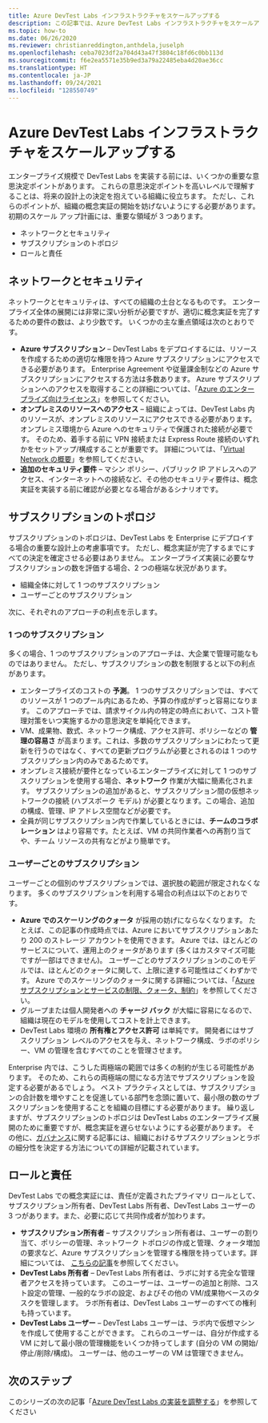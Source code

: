 ```yaml
---
title: Azure DevTest Labs インフラストラクチャをスケールアップする
description: この記事では、Azure DevTest Labs インフラストラクチャをスケールアップするためのガイダンスを提供します。
ms.topic: how-to
ms.date: 06/26/2020
ms.reviewer: christianreddington,anthdela,juselph
ms.openlocfilehash: ceba7023df2a704d43a47f3804c18fd6c0bb113d
ms.sourcegitcommit: f6e2ea5571e35b9ed3a79a22485eba4d20ae36cc
ms.translationtype: HT
ms.contentlocale: ja-JP
ms.lasthandoff: 09/24/2021
ms.locfileid: "128550749"
---
```

# <a name="scale-up-your-azure-devtest-labs-infrastructure"></a>Azure DevTest Labs インフラストラクチャをスケールアップする
エンタープライズ規模で DevTest Labs を実装する前には、いくつかの重要な意思決定ポイントがあります。 これらの意思決定ポイントを高いレベルで理解することは、将来の設計上の決定を抱えている組織に役立ちます。 ただし、これらのポイントが、組織の概念実証の開始を妨げないようにする必要があります。 初期のスケール アップ計画には、重要な領域が 3 つあります。

- ネットワークとセキュリティ
- サブスクリプションのトポロジ
- ロールと責任

## <a name="networking-and-security"></a>ネットワークとセキュリティ
ネットワークとセキュリティは、すべての組織の土台となるものです。 エンタープライズ全体の展開には非常に深い分析が必要ですが、適切に概念実証を完了するための要件の数は、より少数です。 いくつかの主な重点領域は次のとおりです。

- **Azure サブスクリプション** – DevTest Labs をデプロイするには、リソースを作成するための適切な権限を持つ Azure サブスクリプションにアクセスできる必要があります。 Enterprise Agreement や従量課金制などの Azure サブスクリプションにアクセスする方法は多数あります。 Azure サブスクリプションへのアクセスを取得することの詳細については、「[Azure のエンタープライズ向けライセンス](https://azure.microsoft.com/pricing/enterprise-agreement/)」を参照してください。
- **オンプレミスのリソースへのアクセス** – 組織によっては、DevTest Labs 内のリソースが、オンプレミスのリソースにアクセスできる必要があります。 オンプレミス環境から Azure へのセキュリティで保護された接続が必要です。 そのため、着手する前に VPN 接続または Express Route 接続のいずれかをセットアップ/構成することが重要です。 詳細については、「[Virtual Network の概要](../virtual-network/virtual-networks-overview.md)」を参照してください。
- **追加のセキュリティ要件** – マシン ポリシー、パブリック IP アドレスへのアクセス、インターネットへの接続など、その他のセキュリティ要件は、概念実証を実装する前に確認が必要となる場合があるシナリオです。 

## <a name="subscription-topology"></a>サブスクリプションのトポロジ
サブスクリプションのトポロジは、DevTest Labs を Enterprise にデプロイする場合の重要な設計上の考慮事項です。 ただし、概念実証が完了するまでにすべての決定を確定させる必要はありません。 エンタープライズ実装に必要なサブスクリプションの数を評価する場合、2 つの極端な状況があります。 

- 組織全体に対して 1 つのサブスクリプション
- ユーザーごとのサブスクリプション

次に、それぞれのアプローチの利点を示します。

### <a name="one-subscription"></a>1 つのサブスクリプション
多くの場合、1 つのサブスクリプションのアプローチは、大企業で管理可能なものではありません。 ただし、サブスクリプションの数を制限すると以下の利点があります。

- エンタープライズのコストの **予測**。  1 つのサブスクリプションでは、すべてのリソースが 1 つのプール内にあるため、予算の作成がずっと容易になります。 このアプローチでは、請求サイクル内の特定の時点において、コスト管理対策をいつ実施するかの意思決定を単純化できます。
- VM、成果物、数式、ネットワーク構成、アクセス許可、ポリシーなどの **管理の容易さ** が高まります。これは、多数のサブスクリプションにわたって更新を行うのではなく、すべての更新プログラムが必要とされるのは 1 つのサブスクリプション内のみであるためです。
- オンプレミス接続が要件となっているエンタープライズに対して 1 つのサブスクリプションを使用する場合、**ネットワーク** 作業が大幅に簡素化されます。 サブスクリプションの追加があると、サブスクリプション間の仮想ネットワークの接続 (ハブスポーク モデル) が必要となります。この場合、追加の構成、管理、IP アドレス空間などが必要です。
- 全員が同じサブスクリプション内で作業しているときには、**チームのコラボレーション** はより容易です。たとえば、VM の共同作業者への再割り当てや、チーム リソースの共有などがより簡単です。

### <a name="subscription-per-user"></a>ユーザーごとのサブスクリプション
ユーザーごとの個別のサブスクリプションでは、選択肢の範囲が限定されなくなります。 多くのサブスクリプションを利用する場合の利点は以下のとおりです。

- **Azure でのスケーリングのクォータ** が採用の妨げにならなくなります。 たとえば、この記事の作成時点では、Azure においてサブスクリプションあたり 200 のストレージ アカウントを使用できます。 Azure では、ほとんどのサービスについて、運用上のクォータがあります (多くはカスタマイズ可能ですが一部はできません)。 ユーザーごとのサブスクリプションのこのモデルでは、ほとんどのクォータに関して、上限に達する可能性はごくわずかです。 Azure でのスケーリングのクォータに関する詳細については、「[Azure サブスクリプションとサービスの制限、クォータ、制約](../azure-resource-manager/management/azure-subscription-service-limits.md)」を参照してください。
- グループまたは個人開発者への **チャージ バック** が大幅に容易になるので、組織は現在のモデルを使用してコストを計上できます。
- DevTest Labs 環境の **所有権とアクセス許可** は単純です。 開発者にはサブスクリプション レベルのアクセスを与え、ネットワーク構成、ラボのポリシー、VM の管理を含むすべてのことを管理させます。

Enterprise 内では、こうした両極端の範囲では多くの制約が生じる可能性があります。 そのため、これらの両極端の間になる方法でサブスクリプションを設定する必要があるでしょう。 ベスト プラクティスとしては、サブスクリプションの合計数を増やすことを促進している部門を念頭に置いて、最小限の数のサブスクリプションを使用することを組織の目標にする必要があります。 繰り返しますが、サブスクリプションのトポロジは DevTest Labs のエンタープライズ展開のために重要ですが、概念実証を遅らせないようにする必要があります。 その他に、[ガバナンス](devtest-lab-guidance-governance-policy-compliance.md)に関する記事には、組織におけるサブスクリプションとラボの細分性を決定する方法についての詳細が記載されています。

## <a name="roles-and-responsibilities"></a>ロールと責任
DevTest Labs での概念実証には、責任が定義されたプライマリ ロールとして、サブスクリプション所有者、DevTest Labs 所有者、DevTest Labs ユーザーの 3 つがあります。また、必要に応じて共同作成者が加わります。

- **サブスクリプション所有者** – サブスクリプション所有者は、ユーザーの割り当て、ポリシーの管理、ネットワーク トポロジの作成と管理、クォータ増加の要求など、Azure サブスクリプションを管理する権限を持っています。詳細については、 [こちらの記事](../role-based-access-control/rbac-and-directory-admin-roles.md)を参照してください。
- **DevTest Labs 所有者** – DevTest Labs 所有者は、ラボに対する完全な管理者アクセスを持っています。 このユーザーは、ユーザーの追加と削除、コスト設定の管理、一般的なラボの設定、およびその他の VM/成果物ベースのタスクを管理します。 ラボ所有者は、DevTest Labs ユーザーのすべての権利も持っています。
- **DevTest Labs ユーザー** – DevTest Labs ユーザーは、ラボ内で仮想マシンを作成して使用することができます。 これらのユーザーは、自分が作成する VM に対して最小限の管理機能をいくつか持ってします (自分の VM の開始/停止/削除/構成)。 ユーザーは、他のユーザーの VM は管理できません。

## <a name="next-steps"></a>次のステップ
このシリーズの次の記事「[Azure DevTest Labs の実装を調整する](devtest-lab-guidance-orchestrate-implementation.md)」を参照してください